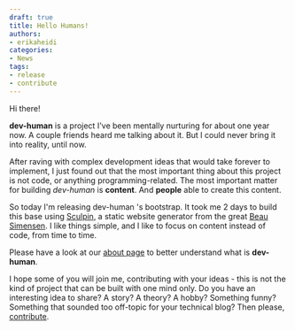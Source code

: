 ```yaml
---
draft: true
title: Hello Humans!
authors: 
- erikaheidi
categories:
- News
tags:
- release
- contribute
---
```


Hi there!

**dev-human** is a project I've been mentally nurturing for about one year now. A couple friends heard me talking about it.
But I could never bring it into reality, until now.

After raving with complex development ideas that would take forever to implement, I just found out that the most important thing
about this project is not code, or anything programming-related. The most important matter for building _dev-human_
is **content**. And **people** able to create this content.

So today I'm releasing dev-human 's bootstrap. It took me 2 days to build this base using [Sculpin](https://sculpin.io/), a static website generator
from the great [Beau Simensen](https://twitter.com/beausimensen). I like things simple, and I like to focus on content instead of code, from time to time.

Please have a look at our [about page](/about) to better understand what is **dev-human**.

I hope some of you will join me, contributing with your ideas - this is not the kind of project that can be built with one mind only.
Do you have an interesting idea to share? A story? A theory? A hobby? Something funny? Something that sounded too off-topic for your
technical blog? Then please, [contribute](/docs/contribute).
